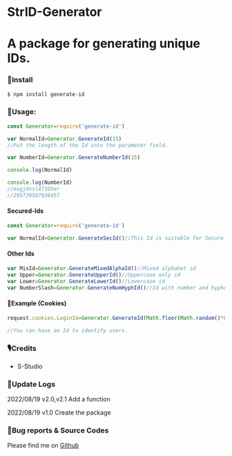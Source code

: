 # StrID-Generator

# A package for generating unique IDs.

### 🔽Install
```bash
$ npm install generate-id
```

### 🔨Usage:

```javascript
const Generator=require('generate-id')

var NormalId=Generator.GenerateId(15)
//Put the length of the Id into the parameter field.

var NumberId=Generator.GenerateNumberId(15)

console.log(NormalId)

console.log(NumberId)
//eugjdnsl471Gher
//295739587936457
```
#### Secured-Ids
```javascript
const Generator=require('generate-id')

var NormalId=Generator.GenerateSecId()//This Id is suitable for Secure Purposes
```
#### Other Ids
```javascript
var MixId=Generator.GenerateMixedAlphaId()//Mixed alphabet id
var Upper=Generator.GenerateUpperId()//Uppercase only id
var Lower=Generator.GenerateLowerId()//Lowercase id
var NumberSlash=Generator.GenerateNumHyphId()//Id with number and hyphen -
```
#### 🍪Example (Cookies)
```javascript
request.cookies.LoginId=Generator.GenerateId(Math.floor(Math.random()*88)+12)

//You can have an Id to identify users.
```
### 🎙Credits

- S-Studio

### 🎉Update Logs
2022/08/19 v2.0,v2.1
Add a function

2022/08/19 v1.0
Create the package

### 🧪Bug reports & Source Codes
Please find me on [Github](https://github.com/ScratchCoder135)



